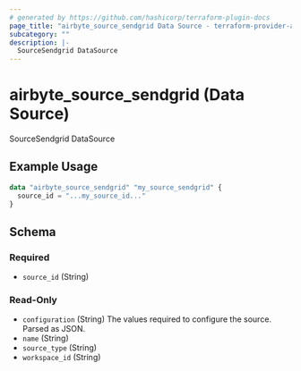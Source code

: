 ```yaml
---
# generated by https://github.com/hashicorp/terraform-plugin-docs
page_title: "airbyte_source_sendgrid Data Source - terraform-provider-airbyte"
subcategory: ""
description: |-
  SourceSendgrid DataSource
---
```


# airbyte_source_sendgrid (Data Source)

SourceSendgrid DataSource

## Example Usage

```terraform
data "airbyte_source_sendgrid" "my_source_sendgrid" {
  source_id = "...my_source_id..."
}
```

<!-- schema generated by tfplugindocs -->
## Schema

### Required

- `source_id` (String)

### Read-Only

- `configuration` (String) The values required to configure the source. Parsed as JSON.
- `name` (String)
- `source_type` (String)
- `workspace_id` (String)


